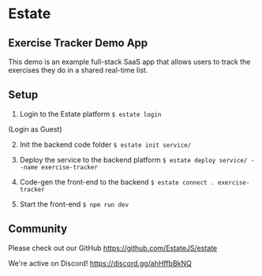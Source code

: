 # Estate

## Exercise Tracker Demo App

This demo is an example full-stack SaaS app that allows users to track the exercises they do in a shared real-time list.

## Setup

1. Login to the Estate platform
   `$ estate login`

(Login as Guest)

2. Init the backend code folder
   `$ estate init service/`

3. Deploy the service to the backend platform
   `$ estate deploy service/ --name exercise-tracker`

4. Code-gen the front-end to the backend
   `$ estate connect . exercise-tracker`

5. Start the front-end
   `$ npm run dev`

## Community

Please check out our GitHub https://github.com/EstateJS/estate

We're active on Discord! https://discord.gg/ahHffbBkNQ
